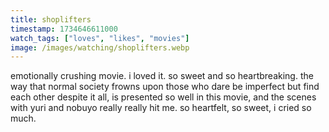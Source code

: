 ```yaml
---
title: shoplifters
timestamp: 1734646611000
watch_tags: ["loves", "likes", "movies"]
image: /images/watching/shoplifters.webp
---
```

emotionally crushing movie. i loved it. so sweet and so heartbreaking. the way that normal society frowns upon those who dare be imperfect but find each other despite it all, is presented so well in this movie, and the scenes with yuri and nobuyo really really hit me. so heartfelt, so sweet, i cried so much.
